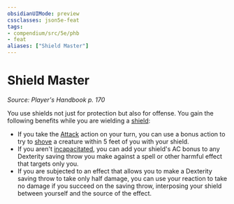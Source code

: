 ```yaml
---
obsidianUIMode: preview
cssclasses: json5e-feat
tags:
- compendium/src/5e/phb
- feat
aliases: ["Shield Master"]
---
```

# Shield Master
*Source: Player's Handbook p. 170*  

You use shields not just for protection but also for offense. You gain the following benefits while you are wielding a [shield](Mechanics/items/shield.md):

- If you take the [Attack](Mechanics/Rules/actions.md#Attack) action on your turn, you can use a bonus action to try to [shove](Mechanics/Rules/actions.md#Shove) a creature within 5 feet of you with your shield.  
- If you aren't [incapacitated](Mechanics/Rules/conditions.md#Incapacitated), you can add your shield's AC bonus to any Dexterity saving throw you make against a spell or other harmful effect that targets only you.  
- If you are subjected to an effect that allows you to make a Dexterity saving throw to take only half damage, you can use your reaction to take no damage if you succeed on the saving throw, interposing your shield between yourself and the source of the effect.